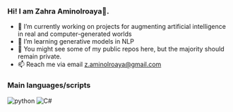 ### Hi! I am Zahra Aminolroaya👋. 


- 🔭 I’m currently working on projects for augmenting artificial intelligence in real and computer-generated worlds 
- 🌱 I’m learning generative models in NLP
- 🤔 You might see some of my public repos here, but the majority should remain private.
- 📫 Reach me via email z.aminolroaya@gmail.com

### Main languages/scripts

![python](https://img.shields.io/badge/Python-3776AB?style=for-the-badge&logo=python&logoColor=white)
![C#](https://img.shields.io/badge/c%23-%23239120.svg?style=for-the-badge&logo=c-sharp&logoColor=white)



